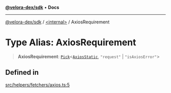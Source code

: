 [**@velora-dex/sdk**](../../README.md) • **Docs**

***

[@velora-dex/sdk](../../globals.md) / [\<internal\>](../README.md) / AxiosRequirement

# Type Alias: AxiosRequirement

> **AxiosRequirement**: [`Pick`](Pick.md)\<[`AxiosStatic`](../interfaces/AxiosStatic.md), `"request"` \| `"isAxiosError"`\>

## Defined in

[src/helpers/fetchers/axios.ts:5](https://github.com/VeloraDEX/sdk/blob/feat/extend_delta_orders_filtering/src/helpers/fetchers/axios.ts#L5)
